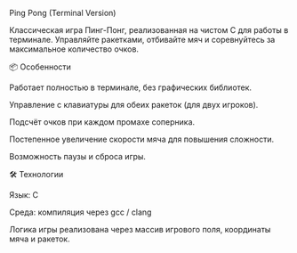 Ping Pong (Terminal Version)

Классическая игра Пинг-Понг, реализованная на чистом C для работы в терминале. Управляйте ракетками, отбивайте мяч и соревнуйтесь за максимальное количество очков.

📦 Особенности

Работает полностью в терминале, без графических библиотек.

Управление с клавиатуры для обеих ракеток (для двух игроков).

Подсчёт очков при каждом промахе соперника.

Постепенное увеличение скорости мяча для повышения сложности.

Возможность паузы и сброса игры.

🛠 Технологии

Язык: C

Среда: компиляция через gcc / clang

Логика игры реализована через массив игрового поля, координаты мяча и ракеток.
